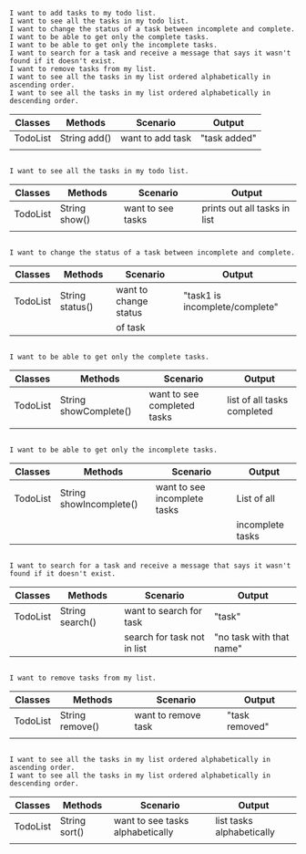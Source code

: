 
```
I want to add tasks to my todo list.
I want to see all the tasks in my todo list.
I want to change the status of a task between incomplete and complete.
I want to be able to get only the complete tasks.
I want to be able to get only the incomplete tasks.
I want to search for a task and receive a message that says it wasn't found if it doesn't exist.
I want to remove tasks from my list.
I want to see all the tasks in my list ordered alphabetically in ascending order.
I want to see all the tasks in my list ordered alphabetically in descending order.
```
| Classes  | Methods      | Scenario         | Output       |
|----------|--------------|------------------|--------------|
| TodoList | String add() | want to add task | "task added" |
|          |              |                  |              |

```

I want to see all the tasks in my todo list.

```

| Classes  | Methods       | Scenario          | Output                       |
|----------|---------------|-------------------|------------------------------|
| TodoList | String show() | want to see tasks | prints out all tasks in list |
|          |               |                   |                              |
```

I want to change the status of a task between incomplete and complete.

```


| Classes  | Methods         | Scenario              | Output                         |
|----------|-----------------|-----------------------|--------------------------------|
| TodoList | String status() | want to change status | "task1 is incomplete/complete" |
|          |                 | of task               |                                |

```

I want to be able to get only the complete tasks.

```


| Classes  | Methods               | Scenario                    | Output                      |
|----------|-----------------------|-----------------------------|-----------------------------|
| TodoList | String showComplete() | want to see completed tasks | list of all tasks completed |
|          |                       |                             |                             |
```

I want to be able to get only the incomplete tasks.

```


| Classes  | Methods                 | Scenario                     | Output           |
|----------|-------------------------|------------------------------|------------------|
| TodoList | String showIncomplete() | want to see incomplete tasks | List of all      |
|          |                         |                              | incomplete tasks |
```

I want to search for a task and receive a message that says it wasn't found if it doesn't exist.

```

| Classes  | Methods         | Scenario                    | Output                   |
|----------|-----------------|-----------------------------|--------------------------|
| TodoList | String search() | want to search for task     | "task"                   |
|          |                 | search for task not in list | "no task with that name" |
```

I want to remove tasks from my list.

```


| Classes  | Methods         | Scenario            | Output         |
|----------|-----------------|---------------------|----------------|
| TodoList | String remove() | want to remove task | "task removed" |
|          |                 |                     |                |
```

I want to see all the tasks in my list ordered alphabetically in ascending order.
I want to see all the tasks in my list ordered alphabetically in descending order.
```


| Classes  | Methods       | Scenario                         | Output                    |
|----------|---------------|----------------------------------|---------------------------|
| TodoList | String sort() | want to see tasks alphabetically | list tasks alphabetically |
|          |               |                                  |                           |